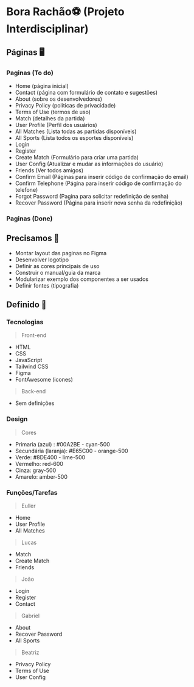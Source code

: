 # Bora Rachão⚽ (Projeto Interdisciplinar)

## Páginas 🖥️

### Paginas (To do)

- Home (página inicial)
- Contact (página com formulário de contato e sugestões)
- About (sobre os desenvolvedores)
- Privacy Policy (políticas de privacidade)
- Terms of Use (termos de uso)
- Match (detalhes da partida)
- User Profile (Perfil dos usuários)
- All Matches (Lista todas as partidas disponíveis)
- All Sports (Lista todos os esportes disponíveis)
- Login
- Register
- Create Match (Formulário para criar uma partida)
- User Config (Atualizar e mudar as informações do usuário)
- Friends (Ver todos amigos)
- Confirm Email (Páginas para inserir código de confirmação do email)
- Confirm Telephone (Página para inserir código de confirmação do telefone)
- Forgot Password (Pagina para solicitar redefinição de senha)
- Recover Password (Página para inserir nova senha da redefinição)

### Paginas (Done)

## Precisamos 📌

- Montar layout das paginas no Figma
- Desenvolver logotipo
- Definir as cores principais de uso
- Construir o manual/guia da marca
- Modularizar exemplo dos componentes a ser usados
- Definir fontes (tipografia)

## Definido 🤝

### Tecnologias

> Front-end
- HTML
- CSS
- JavaScript
- Tailwind CSS
- Figma
- FontAwesome (icones)

> Back-end

- Sem definições

### Design

> Cores

- Primaria (azul) : #00A2BE - cyan-500
- Secundária (laranja): #E65C00 - orange-500
- Verde: #8DE400 - lime-500
- Vermelho: red-600
- Cinza: gray-500
- Amarelo: amber-500

### Funções/Tarefas

> Euller
- Home
- User Profile
- All Matches

> Lucas
- Match
- Create Match
- Friends

> João
- Login
- Register
- Contact

> Gabriel
- About
- Recover Password
- All Sports

> Beatriz
- Privacy Policy
- Terms of Use
- User Config

